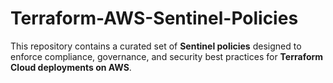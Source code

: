 # Terraform-AWS-Sentinel-Policies
This repository contains a curated set of **Sentinel policies** designed to enforce compliance, governance, and security best practices for **Terraform Cloud deployments on AWS**.
